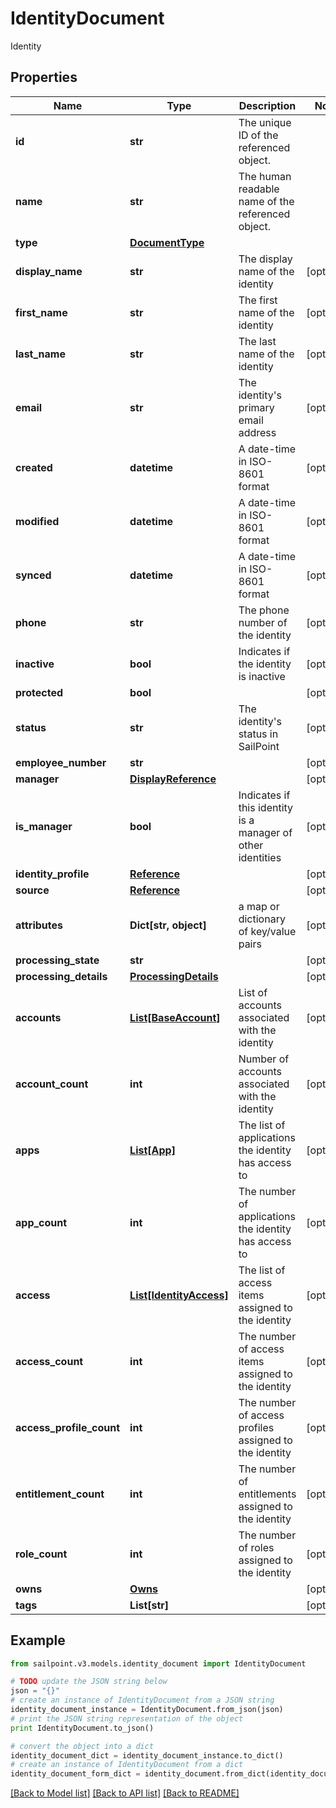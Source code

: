 # IdentityDocument

Identity

## Properties

Name | Type | Description | Notes
------------ | ------------- | ------------- | -------------
**id** | **str** | The unique ID of the referenced object. | 
**name** | **str** | The human readable name of the referenced object. | 
**type** | [**DocumentType**](DocumentType.md) |  | 
**display_name** | **str** | The display name of the identity | [optional] 
**first_name** | **str** | The first name of the identity | [optional] 
**last_name** | **str** | The last name of the identity | [optional] 
**email** | **str** | The identity&#39;s primary email address | [optional] 
**created** | **datetime** | A date-time in ISO-8601 format | [optional] 
**modified** | **datetime** | A date-time in ISO-8601 format | [optional] 
**synced** | **datetime** | A date-time in ISO-8601 format | [optional] 
**phone** | **str** | The phone number of the identity | [optional] 
**inactive** | **bool** | Indicates if the identity is inactive | [optional] 
**protected** | **bool** |  | [optional] 
**status** | **str** | The identity&#39;s status in SailPoint | [optional] 
**employee_number** | **str** |  | [optional] 
**manager** | [**DisplayReference**](DisplayReference.md) |  | [optional] 
**is_manager** | **bool** | Indicates if this identity is a manager of other identities | [optional] 
**identity_profile** | [**Reference**](Reference.md) |  | [optional] 
**source** | [**Reference**](Reference.md) |  | [optional] 
**attributes** | **Dict[str, object]** | a map or dictionary of key/value pairs | [optional] 
**processing_state** | **str** |  | [optional] 
**processing_details** | [**ProcessingDetails**](ProcessingDetails.md) |  | [optional] 
**accounts** | [**List[BaseAccount]**](BaseAccount.md) | List of accounts associated with the identity | [optional] 
**account_count** | **int** | Number of accounts associated with the identity | [optional] 
**apps** | [**List[App]**](App.md) | The list of applications the identity has access to | [optional] 
**app_count** | **int** | The number of applications the identity has access to | [optional] 
**access** | [**List[IdentityAccess]**](IdentityAccess.md) | The list of access items assigned to the identity | [optional] 
**access_count** | **int** | The number of access items assigned to the identity | [optional] 
**access_profile_count** | **int** | The number of access profiles assigned to the identity | [optional] 
**entitlement_count** | **int** | The number of entitlements assigned to the identity | [optional] 
**role_count** | **int** | The number of roles assigned to the identity | [optional] 
**owns** | [**Owns**](Owns.md) |  | [optional] 
**tags** | **List[str]** |  | [optional] 

## Example

```python
from sailpoint.v3.models.identity_document import IdentityDocument

# TODO update the JSON string below
json = "{}"
# create an instance of IdentityDocument from a JSON string
identity_document_instance = IdentityDocument.from_json(json)
# print the JSON string representation of the object
print IdentityDocument.to_json()

# convert the object into a dict
identity_document_dict = identity_document_instance.to_dict()
# create an instance of IdentityDocument from a dict
identity_document_form_dict = identity_document.from_dict(identity_document_dict)
```
[[Back to Model list]](../README.md#documentation-for-models) [[Back to API list]](../README.md#documentation-for-api-endpoints) [[Back to README]](../README.md)


